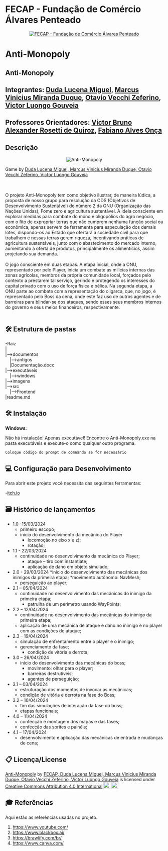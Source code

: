 # FECAP - Fundação de Comércio Álvares Penteado

<p align="center">
<a href= "https://www.fecap.br/"><img src="https://encrypted-tbn0.gstatic.com/images?q=tbn:ANd9GcRhZPrRa89Kma0ZZogxm0pi-tCn_TLKeHGVxywp-LXAFGR3B1DPouAJYHgKZGV0XTEf4AE&usqp=CAU" alt="FECAP - Fundação de Comércio Álvares Penteado" border="0"></a>
</p>

# Anti-Monopoly

## Anti-Monopoly

## Integrantes: <a href="https://github.com/DudaLucenaMiguel">Duda Lucena Miguel</a>, <a href=" ">Marcus Vinicius Miranda Duque</a>, <a href=" ">Otavio Vecchi Zeferino</a>, <a href=" ">Victor Luongo Gouveia</a>

## Professores Orientadores: <a href="https://www.linkedin.com/in/victorbarq/">Victor Bruno Alexander Rosetti de Quiroz</a>, <a href=" ">Fabiano Alves Onça</a> 

## Descrição

<p align="center">
<img src="https://private-user-images.githubusercontent.com/163124218/332245020-3a2caa3b-8e8b-4682-9fe8-644773729045.png?jwt=eyJhbGciOiJIUzI1NiIsInR5cCI6IkpXVCJ9.eyJpc3MiOiJnaXRodWIuY29tIiwiYXVkIjoicmF3LmdpdGh1YnVzZXJjb250ZW50LmNvbSIsImtleSI6ImtleTUiLCJleHAiOjE3MTYyNTQ1MDEsIm5iZiI6MTcxNjI1NDIwMSwicGF0aCI6Ii8xNjMxMjQyMTgvMzMyMjQ1MDIwLTNhMmNhYTNiLThlOGItNDY4Mi05ZmU4LTY0NDc3MzcyOTA0NS5wbmc_WC1BbXotQWxnb3JpdGhtPUFXUzQtSE1BQy1TSEEyNTYmWC1BbXotQ3JlZGVudGlhbD1BS0lBVkNPRFlMU0E1M1BRSzRaQSUyRjIwMjQwNTIxJTJGdXMtZWFzdC0xJTJGczMlMkZhd3M0X3JlcXVlc3QmWC1BbXotRGF0ZT0yMDI0MDUyMVQwMTE2NDFaJlgtQW16LUV4cGlyZXM9MzAwJlgtQW16LVNpZ25hdHVyZT1lNzE2NTZkMmQ4ZmRhODI0NjViZmUzM2JlMWVkNjUzNGQwYjhmYTdjYTRmNmYzNTNhYTBiODRkOTJhN2MwN2Y0JlgtQW16LVNpZ25lZEhlYWRlcnM9aG9zdCZhY3Rvcl9pZD0wJmtleV9pZD0wJnJlcG9faWQ9MCJ9.oV2sIWmpVPoiJiJ_CipFkH7g0LIwjPzfN2jl2-uDzw8" alt="Anti-Monopoly" border="0"> </p>
	Game by <a href=" ">Duda Lucena Miguel, Marcus Vinicius Miranda Duque, Otavio Vecchi Zeferino, Victor Luongo Gouveia</a> 
</p>

<br><br>
  	O projeto Anti-Monopoly tem como objetivo ilustrar, de maneira lúdica, a proposta de nosso grupo para resolução da ODS (Objetivos de Desenvolvimento Sustentável) de número 2 da ONU (Organização das Nações Unidas), Fome zero e agricultura sustentável. A ideia consciente em explorar medidas para combate do mono e oligopólios do agro negócio, com o fito de expropriar terras que não cumprem nenhuma função social ou econômica, apenas servem de ferramenta para especulação dos demais lotes, dispondo-os ao Estado que ofertará a sociedade civil para que trabalhem e nessas terras gerem riqueza, incentivando práticas de agricultura sustentáveis, junto com o abastecimento do mercado interno, aumentando a oferta de produtos, principalmente os alimentícios, assim projetando sua demanda. 
<br><br>
 	O jogo consciente em duas etapas. A etapa inicial, onde a ONU, representado por pelo Player, inicia um combate as milicias internas das zonas agrícolas, membros da própria comunidade local, forçados pelo contexto a prestarem tal serviço, gerindo e protegendo os interesses do capital privado com o uso de força física e bélica. Na segunda etapa, a ONU parte ao combate com a representação do oligarca, que, no jogo, é representado pelo Boss da cena, onde este faz uso de outros agentes e de barreiras para blindar-se dos ataques, sendo esses seus membros internos do governo e seus meios financeiros, respectivamente.
<br><br>
## 🛠 Estrutura de pastas

-Raiz<br>
|<br>
|-->documentos<br>
  &emsp;|-->antigos<br>
  &emsp;|Documentação.docx<br>
|-->executáveis<br>
  &emsp;|-->windows<br>
|-->imagens<br>
|-->src<br>
  &emsp;|-->Frontend<br>
|readme.md<br>

## 🛠 Instalação

<b>Windows:</b>

Não há instalação! Apenas executável!
Encontre o Anti-Monopoly.exe na pasta executáveis e execute-o como qualquer outro programa.

```sh
Coloque código do prompt de comnando se for necessário
```

## 💻 Configuração para Desenvolvimento

Para abrir este projeto você necessita das seguintes ferramentas:

-<a href="https://itch.io/">itch.io</a>

## 🗃 Histórico de lançamentos

* 1.0 -15/03/2024
	* primeiro escopo;
	* inicio do desenvolvimento da mecânica do Player 
		* locomoção no eixo x e z);
		* rotação;
* 1.1 - 22/03/2024
	* continuidade no desenvolvimento da mecânica do Player;
		* ataque – tiro com instantiate;
		* aplicação de dano em objeto simulado;
* 2.0 - 29/03/2024
	*início do desenvolvimento das mecânicas dos inimigos da primeira etapa;
	*movimento autônomo: NavMesh;
	* perseguição ao player;
* 2.1 – 05/04/2024
	* continuidade no desenvolvimento das mecânicas do inimigo da primeira etapa;
		* patrulha de um perímetro usando WayPoints;
* 2.2 – 12/04/2024
	* continuidade no desenvolvimento das mecânicas do inimigo da primeira etapa;
	* aplicação de uma mecânica de ataque e dano no inimigo e no player com as condições de ataque;
* 2.3 – 19/04/2024
	* simulação de enfrentamento entre o player e o inimigo;
	* gerenciamento da fase;
		* condição de vitória e derrota;
* 3.0 – 26/04/2024
	* início do desenvolvimento das mecânicas do boss;
		* movimento: olhar para o player;
		* barreiras destrutíveis;
		* agentes de perseguição;
* 3.1 – 03/04/2024
	* estruturação dos momentos de invocar as mecânicas;
	* condição de vitória e derrota na fase do Boss;
* 3.2 – 10/04/2024
	* fim das simulações de interação da fase do boss;
	* etapas funcionais;
* 4.0 – 11/04/2024
	* confecção e montagem dos mapas e das fases;
	* confecção das sprites e painéis;
* 4.1 – 17/04/2024
	* desenvolvimento e aplicação das mecânicas de entrada e mudanças de cena;


## 📋 Licença/License

<p xmlns:cc="http://creativecommons.org/ns#" xmlns:dct="http://purl.org/dc/terms/"><a property="dct:title" rel="cc:attributionURL" href="https://github.com/2024-1-MCC1/Projeto1">Anti-Monopoly</a> by <a rel="cc:attributionURL dct:creator" property="cc:attributionName" href="https://github.com/2024-1-MCC1/Projeto1">FECAP, Duda Lucena Miguel, Marcus Vinicius Miranda Duque, Otavio Vecchi Zeferino, Victor Luongo Gouveia</a> is licensed under <a href="https://creativecommons.org/licenses/by/4.0/?ref=chooser-v1" target="_blank" rel="license noopener noreferrer" style="display:inline-block;">Creative Commons Attribution 4.0 International<img style="height:22px!important;margin-left:3px;vertical-align:text-bottom;" src="https://mirrors.creativecommons.org/presskit/icons/cc.svg?ref=chooser-v1" alt=""><img style="height:22px!important;margin-left:3px;vertical-align:text-bottom;" src="https://mirrors.creativecommons.org/presskit/icons/by.svg?ref=chooser-v1" alt=""></a></p>

## 🎓 Referências

Aqui estão as referências usadas no projeto.

1. <https://www.youtube.com/>
2. <https://www.blackbox.ai/>
3. <https://brawlify.com/br/>
4. <https://www.canva.com/>

